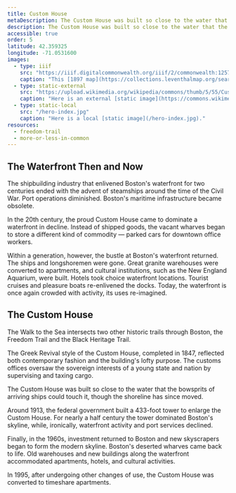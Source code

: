 ```yaml
---
title: Custom House
metaDescription: The Custom House was built so close to the water that the bowsprits of arriving ships could touch it, though the shoreline has since moved.
description: The Custom House was built so close to the water that the bowsprits of arriving ships could touch it, though the shoreline has since moved. Around 1913, the federal government built a 433-foot tower to enlarge the Custom House. For nearly a half century the tower dominated Boston's skyline, while, ironically, waterfront activity and port services declined.
accessible: true
order: 5
latitude: 42.359325
longitude: -71.0531600
images:
  - type: iiif
    src: "https://iiif.digitalcommonwealth.org/iiif/2/commonwealth:1257b896v"
    caption: "This [1897 map](https://collections.leventhalmap.org/search/commonwealth:1257b895k) of the area blah blah"
  - type: static-external
    src: "https://upload.wikimedia.org/wikipedia/commons/thumb/5/55/Custom_House_Tower%2C_Boston%2C_Mass_%28NYPL_b12647398-74363%29.tiff/lossy-page1-680px-Custom_House_Tower%2C_Boston%2C_Mass_%28NYPL_b12647398-74363%29.tiff.jpg"
    caption: "Here is an external [static image](https://commons.wikimedia.org/wiki/File:Custom_House_Tower,_Boston,_Mass_(NYPL_b12647398-74363).tiff)."
  - type: static-local
    src: "/hero-index.jpg"
    caption: "Here is a local [static image](/hero-index.jpg)."
resources:
  - freedom-trail
  - more-or-less-in-common
---
```


## The Waterfront Then and Now

The shipbuilding industry that enlivened Boston's waterfront for two centuries ended with the advent of steamships around the time of the Civil War. Port operations diminished. Boston's maritime infrastructure became obsolete.

In the 20th century, the proud Custom House came to dominate a waterfront in decline. Instead of shipped goods, the vacant wharves began to store a different kind of commodity — parked cars for downtown office workers.

Within a generation, however, the bustle at Boston's waterfront returned. The ships and longshoremen were gone. Great granite warehouses were converted to apartments, and cultural institutions, such as the New England Aquarium, were built. Hotels took choice waterfront locations. Tourist cruises and pleasure boats re-enlivened the docks. Today, the waterfront is once again crowded with activity, its uses re-imagined.

## The Custom House

The Walk to the Sea intersects two other historic trails through Boston, the Freedom Trail and the Black Heritage Trail.

The Greek Revival style of the Custom House, completed in 1847, reflected both contemporary fashion and the building's lofty purpose. The customs offices oversaw the sovereign interests of a young state and nation by supervising and taxing cargo.

The Custom House was built so close to the water that the bowsprits of arriving ships could touch it, though the shoreline has since moved.

Around 1913, the federal government built a 433-foot tower to enlarge the Custom House. For nearly a half century the tower dominated Boston's skyline, while, ironically, waterfront activity and port services declined.

Finally, in the 1960s, investment returned to Boston and new skyscrapers began to form the modern skyline. Boston's deserted wharves came back to life. Old warehouses and new buildings along the waterfront accommodated apartments, hotels, and cultural activities.

In 1995, after undergoing other changes of use, the Custom House was converted to timeshare apartments.
